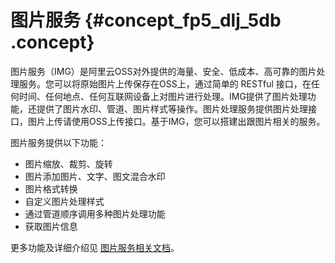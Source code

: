 # 图片服务 {#concept_fp5_dlj_5db .concept}

图片服务（IMG）是阿里云OSS对外提供的海量、安全、低成本、高可靠的图片处理服务。您可以将原始图片上传保存在OSS上，通过简单的 RESTful 接口，在任何时间、任何地点、任何互联网设备上对图片进行处理。IMG提供了图片处理功能，还提供了图片水印、管道、图片样式等操作。图片处理服务提供图片处理接口，图片上传请使用OSS上传接口。基于IMG，您可以搭建出跟图片相关的服务。

图片服务提供以下功能：

-   图片缩放、裁剪、旋转
-   图片添加图片、文字、图文混合水印
-   图片格式转换
-   自定义图片处理样式
-   通过管道顺序调用多种图片处理功能
-   获取图片信息

更多功能及详细介绍见 [图片服务相关文档](../cn.zh-CN/图片处理指南/快速使用OSS图片服务.md#)。

